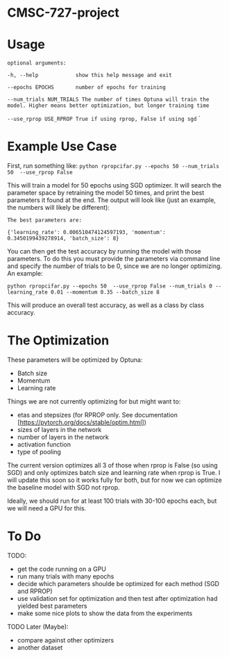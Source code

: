 # CMSC-727-project


# Usage
`optional arguments:`

  `-h, --help            show this help message and exit`
  
  `--epochs EPOCHS       number of epochs for training`
 
  `--num_trials NUM_TRIALS
                        The number of times Optuna will train the model.
                        Higher means better optimization, but longer training
                        time`
 
  `--use_rprop USE_RPROP
                        True if using rprop, False if using sgd`
`

# Example Use Case
First, run something like:
`python rpropcifar.py --epochs 50 --num_trials 50  --use_rprop False`

This will train a model for 50 epochs using SGD optimizer. It will search the parameter space by retraining the model 50 times, and print the best parameters it found at the end.
The output will look like (just an example, the numbers will likely be different):

`The best parameters are:`

`{'learning_rate': 0.006510474124597193, 'momentum': 0.3450199439278914, 'batch_size': 8}`

You can then get the test accuracy by running the model with those parameters. To do this you must provide the parameters via command line and specify the number of trials to be 0, since we are no longer optimizing. An example:

`python rpropcifar.py --epochs 50  --use_rprop False --num_trials 0 --learning_rate 0.01 --momentum 0.35 --batch_size 8`

This will produce an overall test accuracy, as well as a class by class accuracy.

# The Optimization
These parameters will be optimized by Optuna:

- Batch size
- Momentum
- Learning rate

Things we are not currently optimizing for but might want to:
- etas and stepsizes (for RPROP only. See documentation [https://pytorch.org/docs/stable/optim.html])
- sizes of layers in the network
- number of layers in the network
- activation function 
- type of pooling

The current version optimizes all 3 of those when rprop is False (so using SGD) and only optimizes batch size and learning rate when rprop is True.
I will update this soon so it works fully for both, but for now we can optimize the baseline model with SGD not rprop.

Ideally, we should run for at least 100 trials with 30-100 epochs each, but we will need a GPU for this.

# To Do
TODO:
- get the code running on a GPU
- run many trials with many epochs
- decide which parameters shoulde be optimized for each method (SGD and RPROP)
- use validation set for optimization and then test after optimization had yielded best parameters
- make some nice plots to show the data from the experiments

TODO Later (Maybe):
- compare against other optimizers
- another dataset